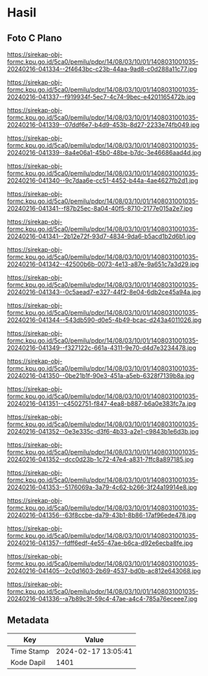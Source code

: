 # Hasil

## Foto C Plano

https://sirekap-obj-formc.kpu.go.id/5ca0/pemilu/pdpr/14/08/03/10/01/1408031001035-20240216-041334--2f4643bc-c23b-44aa-9ad8-c0d288a11c77.jpg

https://sirekap-obj-formc.kpu.go.id/5ca0/pemilu/pdpr/14/08/03/10/01/1408031001035-20240216-041337--f919934f-5ec7-4c74-9bec-e4201165472b.jpg

https://sirekap-obj-formc.kpu.go.id/5ca0/pemilu/pdpr/14/08/03/10/01/1408031001035-20240216-041339--07ddf6e7-b4d9-453b-8d27-2233e74fb049.jpg

https://sirekap-obj-formc.kpu.go.id/5ca0/pemilu/pdpr/14/08/03/10/01/1408031001035-20240216-041339--8a4e06a1-45b0-48be-b7dc-3e46686aad4d.jpg

https://sirekap-obj-formc.kpu.go.id/5ca0/pemilu/pdpr/14/08/03/10/01/1408031001035-20240216-041340--9c7daa6e-cc51-4452-b44a-4ae4627fb2d1.jpg

https://sirekap-obj-formc.kpu.go.id/5ca0/pemilu/pdpr/14/08/03/10/01/1408031001035-20240216-041341--f87b25ec-8a04-40f5-8710-2177e015a2e7.jpg

https://sirekap-obj-formc.kpu.go.id/5ca0/pemilu/pdpr/14/08/03/10/01/1408031001035-20240216-041341--2b12e72f-93d7-4834-9da6-b5acd1b2d6b1.jpg

https://sirekap-obj-formc.kpu.go.id/5ca0/pemilu/pdpr/14/08/03/10/01/1408031001035-20240216-041342--42500b6b-0073-4e13-a87e-9a651c7a3d29.jpg

https://sirekap-obj-formc.kpu.go.id/5ca0/pemilu/pdpr/14/08/03/10/01/1408031001035-20240216-041343--0c5aead7-e327-44f2-8e04-6db2ce45a94a.jpg

https://sirekap-obj-formc.kpu.go.id/5ca0/pemilu/pdpr/14/08/03/10/01/1408031001035-20240216-041344--543db590-d0e5-4b49-bcac-d243a4011026.jpg

https://sirekap-obj-formc.kpu.go.id/5ca0/pemilu/pdpr/14/08/03/10/01/1408031001035-20240216-041349--f327122c-661a-4311-9e70-d4d7e3234478.jpg

https://sirekap-obj-formc.kpu.go.id/5ca0/pemilu/pdpr/14/08/03/10/01/1408031001035-20240216-041350--0be21b1f-90e3-451a-a5eb-6328f7139b8a.jpg

https://sirekap-obj-formc.kpu.go.id/5ca0/pemilu/pdpr/14/08/03/10/01/1408031001035-20240216-041351--c4502751-f847-4ea8-b887-b6a0e383fc7a.jpg

https://sirekap-obj-formc.kpu.go.id/5ca0/pemilu/pdpr/14/08/03/10/01/1408031001035-20240216-041352--0e3e335c-d3f6-4b33-a2e1-c9843b1e6d3b.jpg

https://sirekap-obj-formc.kpu.go.id/5ca0/pemilu/pdpr/14/08/03/10/01/1408031001035-20240216-041352--dcc0d23b-1c72-47e4-a831-7ffc8a897185.jpg

https://sirekap-obj-formc.kpu.go.id/5ca0/pemilu/pdpr/14/08/03/10/01/1408031001035-20240216-041353--5176069a-3a79-4c62-b266-3f24a19914e8.jpg

https://sirekap-obj-formc.kpu.go.id/5ca0/pemilu/pdpr/14/08/03/10/01/1408031001035-20240216-041356--63f8ccbe-da79-43b1-8b86-17af96ede478.jpg

https://sirekap-obj-formc.kpu.go.id/5ca0/pemilu/pdpr/14/08/03/10/01/1408031001035-20240216-041357--fdff6edf-4e55-47ae-b6ca-d92e6ecba8fe.jpg

https://sirekap-obj-formc.kpu.go.id/5ca0/pemilu/pdpr/14/08/03/10/01/1408031001035-20240216-041405--2c0d1603-2b69-4537-bd0b-ac812e643068.jpg

https://sirekap-obj-formc.kpu.go.id/5ca0/pemilu/pdpr/14/08/03/10/01/1408031001035-20240216-041336--a7b89c3f-59c4-47ae-a4c4-785a76eceee7.jpg


## Metadata

| Key        | Value               |
| ---------- | ------------------- |
| Time Stamp | 2024-02-17 13:05:41 |
| Kode Dapil | 1401                |



